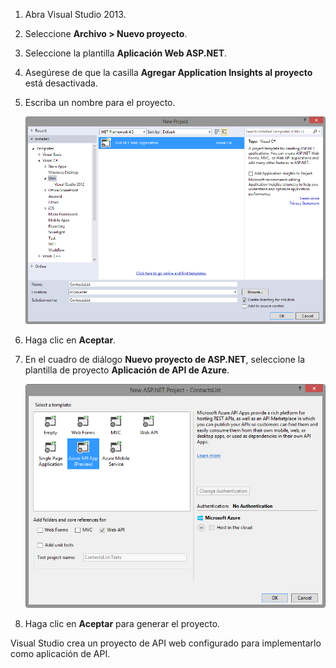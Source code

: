 1. Abra Visual Studio 2013.

2. Seleccione **Archivo > Nuevo proyecto**.

3. Seleccione la plantilla **Aplicación Web ASP.NET**.

4. Asegúrese de que la casilla **Agregar Application Insights al proyecto** está desactivada.

4. Escriba un nombre para el proyecto.

	![](./media/app-service-api-create/01-filenew-v3.png)

5. Haga clic en **Aceptar**.

6. En el cuadro de diálogo **Nuevo proyecto de ASP.NET**, seleccione la plantilla de proyecto **Aplicación de API de Azure**.

	![](./media/app-service-api-create/02-api-app-template-v3.png)

7. Haga clic en **Aceptar** para generar el proyecto.

Visual Studio crea un proyecto de API web configurado para implementarlo como aplicación de API.

<!---HONumber=July15_HO5-->